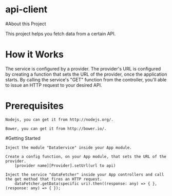 # api-client

#About this Project

This project helps you fetch data from a certain API.

# How it Works

The service is configured by a provider. The provider's URL is configured by creating a function that sets the URL of the provider, once the application starts. 
By calling the service's "GET" function from the controller, you'll able to issue an HTTP request to your desired API.

# Prerequisites
	
	Nodejs, you can get it from http://nodejs.org/.

	Bower, you can get it from http://bower.io/.

#Getting Started

	Inject the module "DataService" inside your App module.

	Create a config function, on your App module, that sets the URL of the provider. 
		[provider name][Provider].setUrl(url to api)

	Inject the service "dataFetcher" inside your App controllers and call the get method that fires an HTTP request.
		dataFetcher.getData(specific uri).then((response: any) => { }, (response: any) => { });

